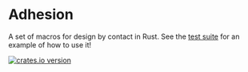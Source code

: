 # Adhesion

A set of macros for design by contact in Rust. See the [test suite](/tests/lib.rs) for an example of how to use it!

[![crates.io version](https://img.shields.io/crates/v/adhesion.svg)](https://crates.io/crates/adhesion)

